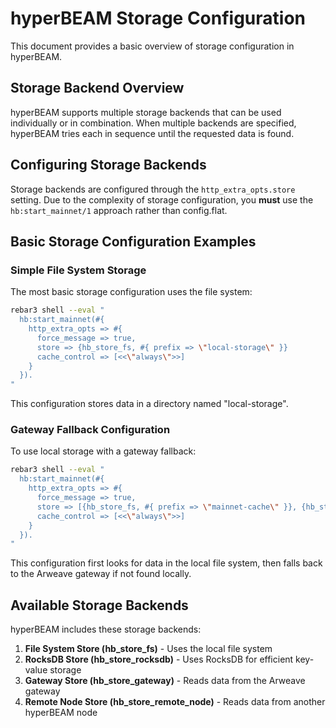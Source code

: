 # hyperBEAM Storage Configuration

This document provides a basic overview of storage configuration in hyperBEAM.

## Storage Backend Overview

hyperBEAM supports multiple storage backends that can be used individually or in combination. When multiple backends are specified, hyperBEAM tries each in sequence until the requested data is found.

## Configuring Storage Backends

Storage backends are configured through the `http_extra_opts.store` setting. Due to the complexity of storage configuration, you **must** use the `hb:start_mainnet/1` approach rather than config.flat.

## Basic Storage Configuration Examples

### Simple File System Storage

The most basic storage configuration uses the file system:

```bash
rebar3 shell --eval "
  hb:start_mainnet(#{
    http_extra_opts => #{
	  force_message => true,
	  store => {hb_store_fs, #{ prefix => \"local-storage\" }}
	  cache_control => [<<\"always\">>]
    }
  }).
"
```

This configuration stores data in a directory named "local-storage".

### Gateway Fallback Configuration

To use local storage with a gateway fallback:

```bash
rebar3 shell --eval "
  hb:start_mainnet(#{
    http_extra_opts => #{
	  force_message => true,
	  store => [{hb_store_fs, #{ prefix => \"mainnet-cache\" }}, {hb_store_gateway, #{}}],
	  cache_control => [<<\"always\">>]
    }
  }).
"
```

This configuration first looks for data in the local file system, then falls back to the Arweave gateway if not found locally.

## Available Storage Backends

hyperBEAM includes these storage backends:

1. **File System Store (hb_store_fs)** - Uses the local file system
2. **RocksDB Store (hb_store_rocksdb)** - Uses RocksDB for efficient key-value storage
3. **Gateway Store (hb_store_gateway)** - Reads data from the Arweave gateway
4. **Remote Node Store (hb_store_remote_node)** - Reads data from another hyperBEAM node
